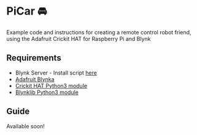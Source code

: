 # PiCar :oncoming_automobile:

Example code and instructions for creating a remote control robot friend, using the Adafruit Crickit HAT for Raspberry Pi and Blynk

## Requirements
  * Blynk Server - Install script [here](https://github.com/librarysteve/installblynkpi)
  * [Adafruit Blynka](https://learn.adafruit.com/circuitpython-on-raspberrypi-linux/installing-circuitpython-on-raspberry-pi)
  * [Crickit HAT Python3 module](https://learn.adafruit.com/adafruit-crickit-hat-for-raspberry-pi-linux-computers)
  * [Blynklib Python3 module](https://github.com/blynkkk/lib-python)

## Guide
Available soon!
